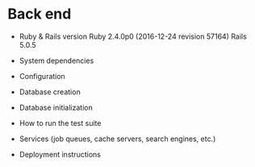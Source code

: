 # Back end
* Ruby & Rails version
  Ruby 2.4.0p0 (2016-12-24 revision 57164)
  Rails 5.0.5

* System dependencies

* Configuration

* Database creation

* Database initialization

* How to run the test suite

* Services (job queues, cache servers, search engines, etc.)

* Deployment instructions

